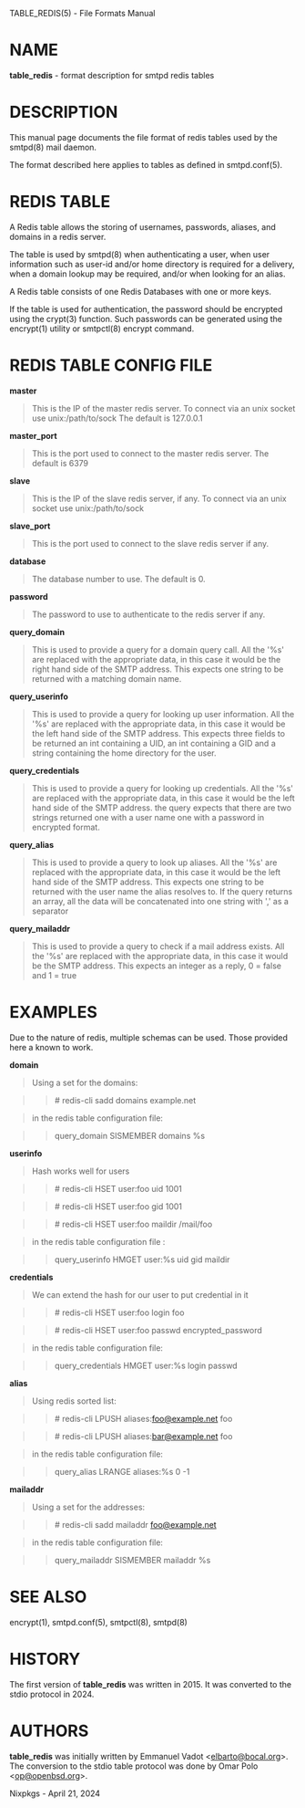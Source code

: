 TABLE\_REDIS(5) - File Formats Manual

# NAME

**table\_redis** - format description for smtpd redis tables

# DESCRIPTION

This manual page documents the file format of redis tables used by the
smtpd(8)
mail daemon.

The format described here applies to tables as defined in
smtpd.conf(5).

# REDIS TABLE

A Redis table allows the storing of usernames, passwords, aliases, and domains
in a redis server.

The table is used by
smtpd(8)
when authenticating a user, when user information such as user-id and/or
home directory is required for a delivery, when a domain lookup may be required,
and/or when looking for an alias.

A Redis table consists of one Redis Databases with one or more keys.

If the table is used for authentication, the password should be
encrypted using the
crypt(3)
function.
Such passwords can be generated using the
encrypt(1)
utility or
smtpctl(8)
encrypt command.

# REDIS TABLE CONFIG FILE

**master**

> This is the IP of the master redis server.
> To connect via an unix socket use unix:/path/to/sock
> The default is 127.0.0.1

**master\_port**

> This is the port used to connect to the master redis server.
> The default is 6379

**slave**

> This is the IP of the slave redis server, if any.
> To connect via an unix socket use unix:/path/to/sock

**slave\_port**

> This is the port used to connect to the slave redis server if any.

**database**

> The database number to use.
> The default is 0.

**password**

> The password to use to authenticate to the redis server if any.

**query\_domain**

> This is used to provide a query for a domain query call.
> All the '%s' are replaced
> with the appropriate data, in this case it would be the right hand side of
> the SMTP address.
> This expects one string to be returned with a matching domain name.

**query\_userinfo**

> This is used to provide a query for looking up user information.
> All the '%s' are replaced with the appropriate data, in this case it
> would be the left hand side of the SMTP address.
> This expects three fields to be returned an int containing a UID, an int
> containing a GID
> and a string containing the home directory for the user.

**query\_credentials**

> This is used to provide a query for looking up credentials.
> All the '%s' are replaced
> with the appropriate data, in this case it would be the left hand side of
> the SMTP address.
> the query expects that there are two strings returned one with a
> user name one with a password in encrypted format.

**query\_alias**

> This is used to provide a query to look up aliases.
> All the '%s' are replaced with the appropriate data, in this case it would
> be the left hand side of the SMTP address.
> This expects one string to be returned with the user name the alias resolves to.
> If the query returns an array, all the data will be concatenated into one
> string with ',' as a separator

**query\_mailaddr**

> This is used to provide a query to check if a mail address exists.
> All the '%s' are replaced with the appropriate data, in this case it would
> be the SMTP address.
> This expects an integer as a reply, 0 = false and 1 = true

# EXAMPLES

Due to the nature of redis, multiple schemas can be used.
Those provided here a known to work.

**domain**

> Using a set for the domains:

> > \# redis-cli sadd domains example.net

> in the redis table configuration file:

> > query\_domain SISMEMBER domains %s

**userinfo**

> Hash works well for users

> > \# redis-cli HSET user:foo uid 1001

> > \# redis-cli HSET user:foo gid 1001

> > \# redis-cli HSET user:foo maildir /mail/foo

> in the redis table configuration file :

> > query\_userinfo HMGET user:%s uid gid maildir

**credentials**

> We can extend the hash for our user to put credential in it

> > \# redis-cli HSET user:foo login foo

> > \# redis-cli HSET user:foo passwd encrypted\_password

> in the redis table configuration file:

> > query\_credentials HMGET user:%s login passwd

**alias**

> Using redis sorted list:

> > \# redis-cli LPUSH aliases:foo@example.net foo

> > \# redis-cli LPUSH aliases:bar@example.net foo

> in the redis table configuration file:

> > query\_alias LRANGE aliases:%s 0 -1

**mailaddr**

> Using a set for the addresses:

> > \# redis-cli sadd mailaddr foo@example.net

> in the redis table configuration file:

> > query\_mailaddr SISMEMBER mailaddr %s

# SEE ALSO

encrypt(1),
smtpd.conf(5),
smtpctl(8),
smtpd(8)

# HISTORY

The first version of
**table\_redis**
was written in 2015.
It was converted to the stdio protocol in 2024.

# AUTHORS

**table\_redis**
was initially written by
Emmanuel Vadot &lt;[elbarto@bocal.org](mailto:elbarto@bocal.org)&gt;.
The conversion to the stdio table protocol was done by
Omar Polo &lt;[op@openbsd.org](mailto:op@openbsd.org)&gt;.

Nixpkgs - April 21, 2024
